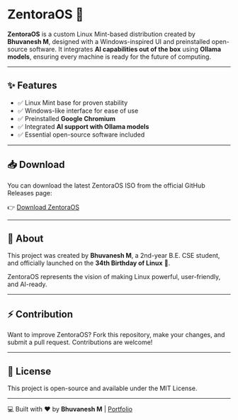 # ZentoraOS 🚀

**ZentoraOS** is a custom Linux Mint-based distribution created by **Bhuvanesh M**, designed with a Windows-inspired UI and preinstalled open-source software. It integrates **AI capabilities out of the box** using **Ollama models**, ensuring every machine is ready for the future of computing.

---

## ✨ Features
- ✅ Linux Mint base for proven stability
- ✅ Windows-like interface for ease of use
- ✅ Preinstalled **Google Chromium**
- ✅ Integrated **AI support with Ollama models**
- ✅ Essential open-source software included

---

## 📥 Download
You can download the latest ZentoraOS ISO from the official GitHub Releases page:

👉 [Download ZentoraOS](https://github.com/YOUR_GITHUB_USERNAME/ZentoraOS/releases/latest)

---

## 📖 About
This project was created by **Bhuvanesh M**, a 2nd-year B.E. CSE student, and officially launched on the **34th Birthday of Linux** 🐧. 

ZentoraOS represents the vision of making Linux powerful, user-friendly, and AI-ready.

---

## ⚡ Contribution
Want to improve ZentoraOS? Fork this repository, make your changes, and submit a pull request. Contributions are welcome!

---

## 📝 License
This project is open-source and available under the MIT License.

---

💻 Built with ❤️ by **Bhuvanesh M** | [Portfolio](https://bhuvaneshm.in)
